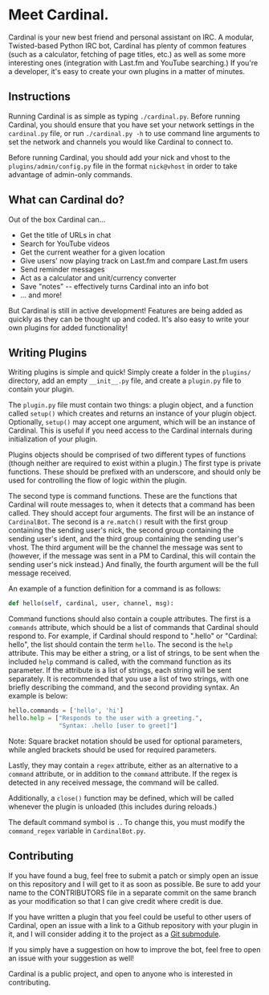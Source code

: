 Meet Cardinal.
========
Cardinal is your new best friend and personal assistant on IRC. A modular, Twisted-based Python IRC bot, Cardinal has plenty of common features (such as a calculator, fetching of page titles, etc.) as well as some more interesting ones (integration with Last.fm and YouTube searching.) If you're a developer, it's easy to create your own plugins in a matter of minutes.

Instructions
------------
Running Cardinal is as simple as typing `./cardinal.py`. Before running Cardinal, you should ensure that you have set your network settings in the `cardinal.py` file, or run `./cardinal.py -h` to use command line arguments to set the network and channels you would like Cardinal to connect to.

Before running Cardinal, you should add your nick and vhost to the `plugins/admin/config.py` file in the format `nick@vhost` in order to take advantage of admin-only commands.

What can Cardinal do?
----------------
Out of the box Cardinal can...

* Get the title of URLs in chat
* Search for YouTube videos
* Get the current weather for a given location
* Give users' now playing track on Last.fm and compare Last.fm users
* Send reminder messages
* Act as a calculator and unit/currency converter
* Save "notes" -- effectively turns Cardinal into an info bot
* ... and more!

But Cardinal is still in active development! Features are being added as quickly as they can be thought up and coded. It's also easy to write your own plugins for added functionality!

Writing Plugins
---------------
Writing plugins is simple and quick! Simply create a folder in the `plugins/` directory, add an empty `__init__.py` file, and create a `plugin.py` file to contain your plugin.

The `plugin.py` file must contain two things: a plugin object, and a function called `setup()` which creates and returns an instance of your plugin object. Optionally, `setup()` may accept one argument, which will be an instance of Cardinal. This is useful if you need access to the Cardinal internals during initialization of your plugin.

Plugins objects should be comprised of two different types of functions (though neither are required to exist within a plugin.) The first type is private functions. These should be prefixed with an underscore, and should only be used for controlling the flow of logic within the plugin.

The second type is command functions. These are the functions that Cardinal will route messages to, when it detects that a command has been called. They should accept four arguments. The first will be an instance of `CardinalBot`. The second is a `re.match()` result with the first group containing the sending user's nick, the second group containing the sending user's ident, and the third group containing the sending user's vhost. The third argument will be the channel the message was sent to (however, if the message was sent in a PM to Cardinal, this will contain the sending user's nick instead.) And finally, the fourth argument will be the full message received.

An example of a function definition for a command is as follows:

```python
def hello(self, cardinal, user, channel, msg):
```

Command functions should also contain a couple attributes. The first is a `commands` attribute, which should be a list of commands that Cardinal should respond to. For example, if Cardinal should respond to ".hello" or "Cardinal: hello", the list should contain the term `hello`. The second is the `help` attribute. This may be either a string, or a list of strings, to be sent when the included `help` command is called, with the command function as its parameter. If the attribute is a list of strings, each string will be sent separately. It is recommended that you use a list of two strings, with one briefly describing the command, and the second providing syntax. An example is below:

```python
hello.commands = ['hello', 'hi']
hello.help = ["Responds to the user with a greeting.",
              "Syntax: .hello [user to greet]"]
```

Note: Square bracket notation should be used for optional parameters, while angled brackets should be used for required parameters.

Lastly, they may contain a `regex` attribute, either as an alternative to a `command` attribute, or in addition to the `command` attribute. If the regex is detected in any received message, the command will be called.

Additionally, a `close()` function may be defined, which will be called whenever the plugin is unloaded (this includes during reloads.)

The default command symbol is `.`. To change this, you must modify the `command_regex` variable in `CardinalBot.py`.

Contributing
------------
If you have found a bug, feel free to submit a patch or simply open an issue on this repository and I will get to it as soon as possible. Be sure to add your name to the CONTRIBUTORS file in a separate commit on the same branch as your modification so that I can give credit where credit is due.

If you have written a plugin that you feel could be useful to other users of Cardinal, open an issue with a link to a Github repository with your plugin in it, and I will consider adding it to the project as a [Git submodule](http://git-scm.com/book/en/Git-Tools-Submodules).

If you simply have a suggestion on how to improve the bot, feel free to open an issue with your suggestion as well!

Cardinal is a public project, and open to anyone who is interested in contributing.
